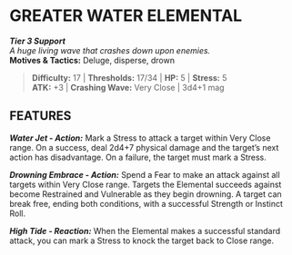 ﻿# GREATER WATER ELEMENTAL

***Tier 3 Support***  
*A huge living wave that crashes down upon enemies.*  
**Motives & Tactics:** Deluge, disperse, drown

> **Difficulty:** 17 | **Thresholds:** 17/34 | **HP:** 5 | **Stress:** 5  
> **ATK:** +3 | **Crashing Wave:** Very Close | 3d4+1 mag  

## FEATURES

***Water Jet - Action:*** Mark a Stress to attack a target within Very Close range. On a success, deal 2d4+7 physical damage and the target’s next action has disadvantage. On a failure, the target must mark a Stress.

***Drowning Embrace - Action:*** Spend a Fear to make an attack against all targets within Very Close range. Targets the Elemental succeeds against become Restrained and Vulnerable as they begin drowning. A target can break free, ending both conditions, with a successful Strength or Instinct Roll.

***High Tide - Reaction:*** When the Elemental makes a successful standard attack, you can mark a Stress to knock the target back to Close range.
